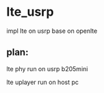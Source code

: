 # lte_usrp
impl lte on usrp base on openlte

## plan:

lte phy run on usrp b205mini

lte uplayer run on host pc


